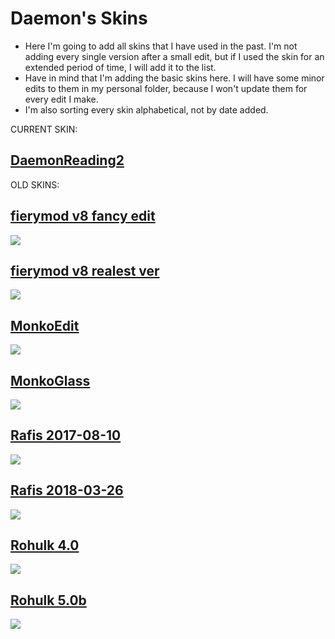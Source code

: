 # Daemon's Skins
- Here I'm going to add all skins that I have used in the past. I'm not adding every single version after a small edit, but if I used the skin for an extended period of time, I will add it to the list.
- Have in mind that I'm adding the basic skins here. I will have some minor edits to them in my personal folder, because I won't update them for every edit I make.
- I'm also sorting every skin alphabetical, not by date added.

CURRENT SKIN:
## [DaemonReading2](https://www.mediafire.com/file/32guuhu2m96zn1w/DaemonReading_2.osk/file)

OLD SKINS:
## [fierymod v8 fancy edit](https://mega.nz/file/JDphhTLS#ipfwBd5WwmF-7N21iPPAkws2HRMx4kRyrvzYUhzjjS8)
![](https://camo.githubusercontent.com/8027c5120d61a9f4fe6c13f2eb84570b548292e91b51da1b7e71f06ef7a34f44/68747470733a2f2f6f73752e7070792e73682f73732f31383030343930312f31306264)

## [fierymod v8 realest ver](https://skins.osuck.net/index.php?newsid=329)
![](https://camo.githubusercontent.com/d58a95927c9940497922cbf176639e8b3558d63269c13150efdf51ec8fc81481/68747470733a2f2f6f73752e7070792e73682f73732f3131373735373939)

## [MonkoEdit](https://skins.osuck.net/index.php?newsid=2011)
![](https://skins.osuck.net/uploads/posts/2021-03/1615248704_screenshot9666.jpg)

## [MonkoGlass](https://monkosite.s3.us-west-2.amazonaws.com/MonkoGlass.osk)
![](https://monko2k.xyz/preview/skin22.jpg)

## [Rafis 2017-08-10](https://skins.osuck.net/index.php?newsid=164)
![](https://skins.osuck.net/uploads/posts/2018-09/1537866697_gwd7ahb.jpg)

## [Rafis 2018-03-26](https://skins.osuck.net/index.php?newsid=166)
![](https://skins.osuck.net/uploads/posts/2018-09/1537866905_ferbeuw.jpg)

## [Rohulk 4.0](https://skins.osuck.net/index.php?newsid=801)
![](https://skins.osuck.net/uploads/posts/2019-05/1559304264_screenshot4866.jpg)

## [Rohulk 5.0b](https://skins.osuck.net/index.php?newsid=802)
![](https://skins.osuck.net/uploads/posts/2019-05/1559304578_screenshot4877.jpg)

